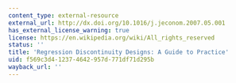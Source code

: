 ```yaml
---
content_type: external-resource
external_url: http://dx.doi.org/10.1016/j.jeconom.2007.05.001
has_external_license_warning: true
license: https://en.wikipedia.org/wiki/All_rights_reserved
status: ''
title: 'Regression Discontinuity Designs: A Guide to Practice'
uid: f569c3d4-1237-4642-957d-771df71d295b
wayback_url: ''
---
```


